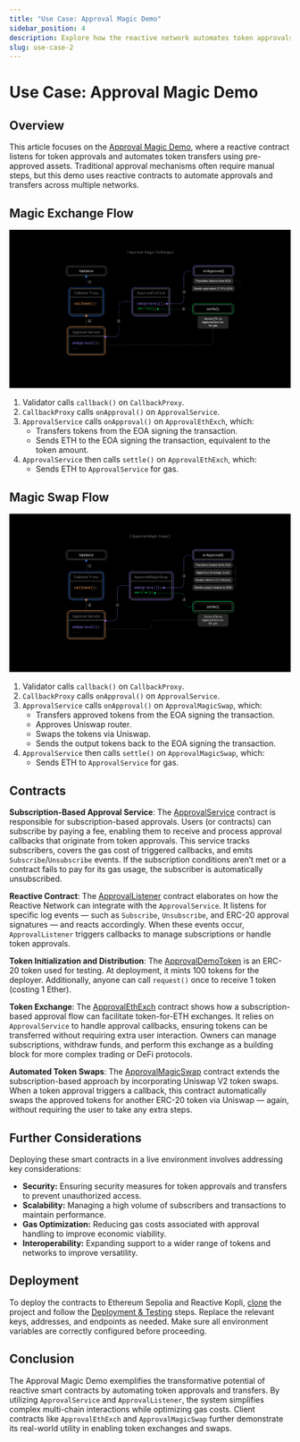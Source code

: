 ```yaml
---
title: "Use Case: Approval Magic Demo"
sidebar_position: 4
description: Explore how the reactive network automates token approvals and transfers across multiple chains. Learn about the ApprovalService, ApprovalListener, and client contracts like ApprovalEthExch and ApprovalMagicSwap, and how they optimize gas costs while ensuring secure, real-time token interactions. Gain practical insights into its setup, functionality, and deployment.
slug: use-case-2
---
```


# Use Case: Approval Magic Demo

## Overview

This article focuses on the [Approval Magic Demo](https://github.com/Reactive-Network/reactive-smart-contract-demos/tree/main/src/demos/approval-magic), where a reactive contract listens for token approvals and automates token transfers using pre-approved assets. Traditional approval mechanisms often require manual steps, but this demo uses reactive contracts to automate approvals and transfers across multiple networks.

## Magic Exchange Flow

![Exchange](./img/magic-exchange.png)

1. Validator calls `callback()` on `CallbackProxy`.
2. `CallbackProxy` calls `onApproval()` on `ApprovalService`.
3. `ApprovalService` calls `onApproval()` on `ApprovalEthExch`, which:
    - Transfers tokens from the EOA signing the transaction.
    - Sends ETH to the EOA signing the transaction, equivalent to the token amount.
4. `ApprovalService` then calls `settle()` on `ApprovalEthExch`, which:
    - Sends ETH to `ApprovalService` for gas.

## Magic Swap Flow

![Swap](./img/magic-swap.png)

1. Validator calls `callback()` on `CallbackProxy`.
2. `CallbackProxy` calls `onApproval()` on `ApprovalService`.
3. `ApprovalService` calls `onApproval()` on `ApprovalMagicSwap`, which:
    - Transfers approved tokens from the EOA signing the transaction.
    - Approves Uniswap router.
    - Swaps the tokens via Uniswap.
    - Sends the output tokens back to the EOA signing the transaction.
4. `ApprovalService` then calls `settle()` on `ApprovalMagicSwap`, which:
    - Sends ETH to `ApprovalService` for gas.

## Contracts

**Subscription-Based Approval Service**: The [ApprovalService](https://github.com/Reactive-Network/reactive-smart-contract-demos/blob/main/src/demos/approval-magic/ApprovalService.sol) contract is responsible for subscription-based approvals. Users (or contracts) can subscribe by paying a fee, enabling them to receive and process approval callbacks that originate from token approvals. This service tracks subscribers, covers the gas cost of triggered callbacks, and emits `Subscribe`/`Unsubscribe` events. If the subscription conditions aren’t met or a contract fails to pay for its gas usage, the subscriber is automatically unsubscribed.

**Reactive Contract**: The [ApprovalListener](https://github.com/Reactive-Network/reactive-smart-contract-demos/blob/main/src/demos/approval-magic/ApprovalListener.sol) contract elaborates on how the Reactive Network can integrate with the `ApprovalService`. It listens for specific log events — such as `Subscribe`, `Unsubscribe`, and ERC-20 approval signatures — and reacts accordingly. When these events occur, `ApprovalListener` triggers callbacks to manage subscriptions or handle token approvals.

**Token Initialization and Distribution**: The [ApprovalDemoToken](https://github.com/Reactive-Network/reactive-smart-contract-demos/blob/main/src/demos/approval-magic/ApprovalDemoToken.sol) is an ERC-20 token used for testing. At deployment, it mints 100 tokens for the deployer. Additionally, anyone can call `request()` once to receive 1 token (costing 1 Ether).

**Token Exchange**: The [ApprovalEthExch](https://github.com/Reactive-Network/reactive-smart-contract-demos/blob/main/src/demos/approval-magic/ApprovalEthExch.sol) contract shows how a subscription-based approval flow can facilitate token-for-ETH exchanges. It relies on `ApprovalService` to handle approval callbacks, ensuring tokens can be transferred without requiring extra user interaction. Owners can manage subscriptions, withdraw funds, and perform this exchange as a building block for more complex trading or DeFi protocols.

**Automated Token Swaps**: The [ApprovalMagicSwap](https://github.com/Reactive-Network/reactive-smart-contract-demos/blob/main/src/demos/approval-magic/ApprovalMagicSwap.sol) contract extends the subscription-based approach by incorporating Uniswap V2 token swaps. When a token approval triggers a callback, this contract automatically swaps the approved tokens for another ERC-20 token via Uniswap — again, without requiring the user to take any extra steps.

## Further Considerations

Deploying these smart contracts in a live environment involves addressing key considerations:

- **Security:** Ensuring security measures for token approvals and transfers to prevent unauthorized access.
- **Scalability:** Managing a high volume of subscribers and transactions to maintain performance.
- **Gas Optimization:** Reducing gas costs associated with approval handling to improve economic viability.
- **Interoperability:** Expanding support to a wider range of tokens and networks to improve versatility.

## Deployment

To deploy the contracts to Ethereum Sepolia and Reactive Kopli, [clone](https://github.com/Reactive-Network/reactive-smart-contract-demos/tree/main) the project and follow the [Deployment & Testing](https://github.com/Reactive-Network/reactive-smart-contract-demos/tree/main/src/demos/approval-magic) steps. Replace the relevant keys, addresses, and endpoints as needed. Make sure all environment variables are correctly configured before proceeding.

## Conclusion

The Approval Magic Demo exemplifies the transformative potential of reactive smart contracts by automating token approvals and transfers. By utilizing `ApprovalService` and `ApprovalListener`, the system simplifies complex multi-chain interactions while optimizing gas costs. Client contracts like `ApprovalEthExch` and `ApprovalMagicSwap` further demonstrate its real-world utility in enabling token exchanges and swaps.